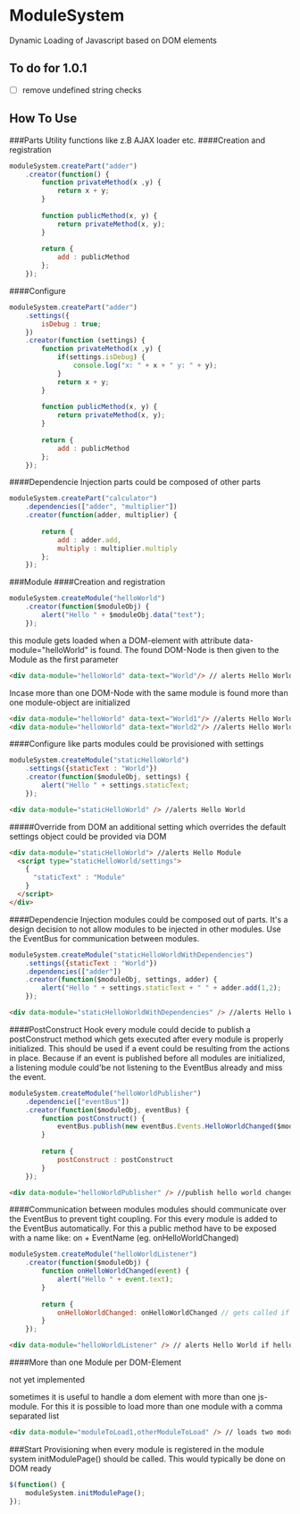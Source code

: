 ModuleSystem
============

Dynamic Loading of Javascript based on DOM elements

To do for 1.0.1
-------------
- [ ] remove undefined string checks


How To Use
----------
###Parts
Utility functions like z.B AJAX loader etc.
####Creation and registration
```js
moduleSystem.createPart("adder")
    .creator(function() {
        function privateMethod(x ,y) {
            return x + y;
        }
 
        function publicMethod(x, y) {
            return privateMethod(x, y);
        }
 
        return {
            add : publicMethod
        };
    });
```
####Configure
```js
moduleSystem.createPart("adder")
    .settings({
        isDebug : true;
    })
    .creator(function (settings) {
        function privateMethod(x ,y) {
            if(settings.isDebug) {
                console.log("x: " + x + " y: " + y);
            }
            return x + y;
        }
  
        function publicMethod(x, y) {
            return privateMethod(x, y);
        }
  
        return {
            add : publicMethod
        };
    });
```
####Dependencie Injection
parts could be composed of other parts
```js
moduleSystem.createPart("calculator")
    .dependencies(["adder", "multiplier"])
    .creator(function(adder, multiplier) {
 
        return {
            add : adder.add,
            multiply : multiplier.multiply
        };
    });
```
###Module
####Creation and registration
```js
moduleSystem.createModule("helloWorld")
    .creator(function($moduleObj) {
        alert("Hello " + $moduleObj.data("text");
    });
```
this module gets loaded when a DOM-element with attribute data-module="helloWorld" is found. The found DOM-Node is then given to the Module as the first parameter
```html
<div data-module="helloWorld" data-text="World"/> // alerts Hello World
```
Incase more than one DOM-Node with the same module is found more than one module-object are initialized
```html
<div data-module="helloWorld" data-text="World1"/> //alerts Hello World1
<div data-module="helloWorld" data-text="World2"/> //alerts Hello World2
```
####Configure
like parts modules could be provisioned with settings
```js
moduleSystem.createModule("staticHelloWorld")
    .settings({staticText : "World"})
    .creator(function($moduleObj, settings) {
        alert("Hello " + settings.staticText;
    });
```
```html
<div data-module="staticHelloWorld" /> //alerts Hello World
```
#####Override from DOM
an additional setting which overrides the default settings object could be provided via DOM
```html
<div data-module="staticHelloWorld"> //alerts Hello Module
  <script type="staticHelloWorld/settings"> 
    {
      "staticText" : "Module"
    }
  </script>
</div>
```
####Dependencie Injection
modules could be composed out of parts.
It's a design decision to not allow modules to be injected in other modules. Use the EventBus for communication between modules.
```js
moduleSystem.createModule("staticHelloWorldWithDependencies")
    .settings({staticText : "World"})
    .dependencies(["adder"])
    .creator(function($moduleObj, settings, adder) {
        alert("Hello " + settings.staticText + " " + adder.add(1,2);
    });
```
```html
<div data-module="staticHelloWorldWithDependencies" /> //alerts Hello World 3
```
####PostConstruct Hook
every module could decide to publish a postConstruct method which gets executed after every module is properly initialized.
This should be used if a event could be resulting from the actions in place. Because if an event is published before all modules are initialized, a listening module could'be not listening to the EventBus already and miss the event. 
```js
moduleSystem.createModule("helloWorldPublisher")
    .dependencie(["eventBus"])
    .creator(function($moduleObj, eventBus) {
        function postConstruct() {
            eventBus.publish(new eventBus.Events.HelloWorldChanged($moduleObj.data("text"));
        }
         
        return {
            postConstruct : postConstruct
        }
    });
```
```html
<div data-module="helloWorldPublisher" /> //publish hello world changed
```
####Communication between modules
modules should communicate over the EventBus to prevent tight coupling. 
For this every module is added to the EventBus automatically. For this a public method have to be exposed with a name like: on + EventName (eg. onHelloWorldChanged)
```js
moduleSystem.createModule("helloWorldListener")
    .creator(function($moduleObj) {
        function onHelloWorldChanged(event) {
            alert("Hello " + event.text);
        }
         
        return {
            onHelloWorldChanged: onHelloWorldChanged // gets called if a HelloWorldChanged event gets published
        }
    });
```
```html
<div data-module="helloWorldListener" /> // alerts Hello World if helloWorldPublisher is in place
```
####More than one Module per DOM-Element

not yet implemented

sometimes it is useful to handle a dom element with more than one js-module. For this it is possible to load more than one module with a comma separated list
```html
<div data-module="moduleToLoad1,otherModuleToLoad" /> // loads two modules with the same $moduleObj
```
###Start Provisioning
when every module is registered in the module system initModulePage() should be called. This would typically be done on DOM ready
```js
$(function() {
    moduleSystem.initModulePage();
});
```
